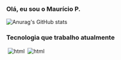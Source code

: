 ### Olá, eu sou o Maurício P.
![Anurag's GitHub stats](https://github-readme-stats.vercel.app/api?username=n3tto0&show_icons=true&theme=dracula)

### Tecnologia que trabalho atualmente
<div style="display: inline-block;"></div>
    <img align="center" alt="html" src="https://img.shields.io/badge/Python-3776AB?style=for-the-badge&logo=python&logoColor=white">
</div>
<div style="display: inline-block;"></div>
    <img align="center" alt="html" src="https://img.shields.io/badge/Sass-CC6699?style=for-the-badge&logo=sass&logoColor=white">
</div>
